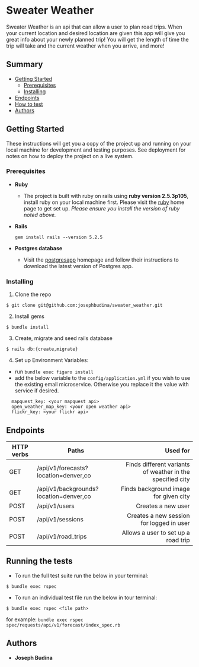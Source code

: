 # Sweater Weather

Sweater Weather is an api that can allow a user to plan road trips. When your current location and desired location are given this app will give you great info about your newly planned trip! You will get the length of time the trip will take and the current weather when you arrive, and more!
## Summary

  - [Getting Started](#getting-started)
    - [Prerequisites](#prerequisites)
    - [Installing](#installing)
  - [Endpoints](#endpoints)  
  - [How to test](#running-the-tests)
  - [Authors](#authors)

## Getting Started

These instructions will get you a copy of the project up and running on
your local machine for development and testing purposes. See deployment
for notes on how to deploy the project on a live system.

### Prerequisites

* __Ruby__

  - The project is built with ruby on rails using __ruby version 2.5.3p105__, install ruby on your local machine first. Please visit the [ruby](https://www.ruby-lang.org/en/documentation/installation/) home page to get set up. _Please ensure you install the version of ruby noted above._

* __Rails__
  ```
  gem install rails --version 5.2.5
  ```

* __Postgres database__
  - Visit the [postgresapp](https://postgresapp.com/downloads.html) homepage and follow their instructions to download the latest version of Postgres app.

### Installing

1. Clone the repo
  ```
  $ git clone git@github.com:josephbudina/sweater_weather.git
  ```

2. Install gems
  ```
  $ bundle install
  ```

3. Create, migrate and seed rails database
  ```
  $ rails db:{create,migrate}
  ```

4. Set up Environment Variables:
  - run `bundle exec figaro install`
  - add the below variable to the `config/application.yml` if you wish to use the existing email microservice. Otherwise you replace it the value with service if desired.
  ```
    mapquest_key: <your mapquest api>
    open_weather_map_key: <your open weather api>
    flickr_key: <your flickr api>
  ```
## Endpoints
| HTTP verbs | Paths  | Used for |
| ---------- | ------ | --------:|
| GET | /api/v1/forecasts?location=denver,co | Finds different variants of weather in the specified city |
| GET | /api/v1/backgrounds?location=denver,co | Finds background image for given city |
| POST | /api/v1/users | Creates a new user |
| POST | /api/v1/sessions | Creates a new session for logged in user |
| POST | /api/v1/road_trips | Allows a user to set up a road trip |

## Running the tests
- To run the full test suite run the below in your terminal:
```
$ bundle exec rspec
```
- To run an individual test file run the below in tour terminal:
```
$ bundle exec rspec <file path>
```
for example: `bundle exec rspec spec/requests/api/v1/forecast/index_spec.rb`

## Authors
  - **Joseph Budina**
